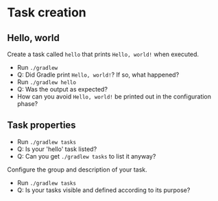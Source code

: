 # Task creation

## Hello, world

Create a task called `hello` that prints `Hello, world!` when executed.

- Run `./gradlew`
- Q: Did Gradle print `Hello, world!`? If so, what happened?
- Run `./gradlew hello`
- Q: Was the output as expected?
- How can you avoid `Hello, world!` be printed out in the configuration phase?

## Task properties

- Run `./gradlew tasks`
- Q: Is your 'hello' task listed?
- Q: Can you get `./gradlew tasks` to list it anyway?

Configure the group and description of your task.

- Run `./gradlew tasks`
- Q: Is your tasks visible and defined according to its purpose?
